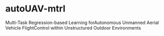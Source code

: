 # autoUAV-mtrl
Multi-Task Regression-based Learning forAutonomous Unmanned Aerial Vehicle FlightControl within Unstructured Outdoor Environments
